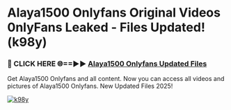 # Alaya1500 Onlyfans Original Videos 0nlyFans Leaked - Files Updated! (k98y)

<h3>🔴 CLICK HERE 🌐==►► <a href="https://tinyurl.com/2m67pmp6" rel="nofollow">Alaya1500 Onlyfans Updated Files</a></h3>

Get Alaya1500 Onlyfans and all content. Now you can access all videos and pictures of Alaya1500 Onlyfans. New Updated Files 2025!

[![k98y](https://i.imgur.com/H4QAA4z.gif)](https://tinyurl.com/2m67pmp6)